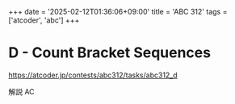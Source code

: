 +++
date = '2025-02-12T01:36:06+09:00'
title = 'ABC 312'
tags = ['atcoder', 'abc']
+++

# D - Count Bracket Sequences

https://atcoder.jp/contests/abc312/tasks/abc312_d

解説 AC
